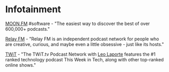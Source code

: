 # Infotainment

[MOON.FM](http://moon.fm/) \#software - "The easiest way to discover the best of over 600,000+ podcasts."

[Relay FM](https://www.relay.fm) - "Relay FM is an independent podcast network for people who are creative, curious, and maybe even a little obsessive - just like its hosts."

[TWiT](https://twit.tv/) - "The TWiT.tv Podcast Network with [Leo Laporte](https://leolaporte.com/bio/) features the \#1 ranked technology podcast This Week in Tech, along with other top-ranked online shows."

